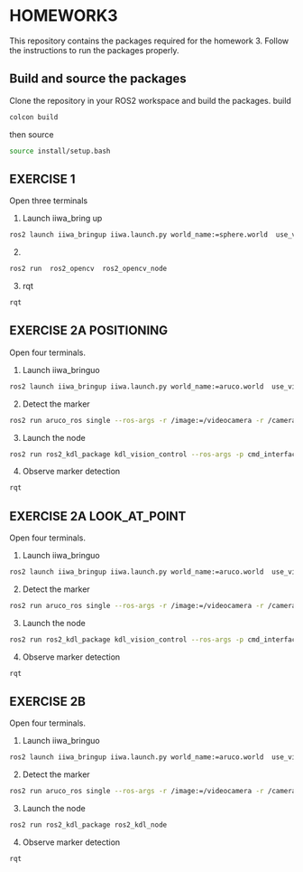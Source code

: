 # HOMEWORK3
This repository contains the packages required for the homework 3.
Follow the instructions to run the packages properly.

## Build and source the packages
Clone the repository in your ROS2 workspace and build the packages.
build
```bash
colcon build
```
then source

```bash
source install/setup.bash
```

## EXERCISE 1
Open three terminals
1. Launch iiwa_bring up
```bash
ros2 launch iiwa_bringup iiwa.launch.py world_name:=sphere.world  use_vision:=true  initial_positions_file:=initial_sphere_positions.yaml
```
2.
```bash
ros2 run  ros2_opencv  ros2_opencv_node

```

3. rqt
```bash
rqt
```


## EXERCISE 2A POSITIONING
Open four terminals.
1. Launch iiwa_bringuo
```bash
ros2 launch iiwa_bringup iiwa.launch.py world_name:=aruco.world  use_vision:=true command_interface:="velocity" robot_controller:="velocity_controller" initial_positions_file:=initial_positions.yaml
```
2. Detect the marker
```bash
ros2 run aruco_ros single --ros-args -r /image:=/videocamera -r /camera_info:=/camera_info -p marker_id:=201 -p marker_size:=0.1 -p reference_frame:=world -p marker_frame:=aruco_marker_frame -p camera_frame:=camera_link_optical
```
3. Launch the node
```bash
ros2 run ros2_kdl_package kdl_vision_control --ros-args -p cmd_interface:=velocity -p cmd:=positioning
```
4. Observe marker detection
```bash
rqt
```

## EXERCISE 2A LOOK_AT_POINT
Open four terminals.
1. Launch iiwa_bringuo
```bash
ros2 launch iiwa_bringup iiwa.launch.py world_name:=aruco.world  use_vision:=true command_interface:="velocity" robot_controller:="velocity_controller" initial_positions_file:=initial_positions.yaml
```
2. Detect the marker
```bash
ros2 run aruco_ros single --ros-args -r /image:=/videocamera -r /camera_info:=/camera_info -p marker_id:=201 -p marker_size:=0.1 -p reference_frame:=camera_link_optical -p marker_frame:=aruco_marker_frame -p camera_frame:=camera_link_optical
```
3. Launch the node
```bash
ros2 run ros2_kdl_package kdl_vision_control --ros-args -p cmd_interface:=velocity -p cmd:=look_at_point
```
4. Observe marker detection
```bash
rqt
```

## EXERCISE 2B
Open four terminals.
1. Launch iiwa_bringuo
```bash
ros2 launch iiwa_bringup iiwa.launch.py world_name:=aruco.world  use_vision:=true command_interface:="effort" robot_controller:="effort_controller" initial_positions_file:=initial_positions.yaml
```
2. Detect the marker
```bash
ros2 run aruco_ros single --ros-args -r /image:=/videocamera -r /camera_info:=/camera_info -p marker_id:=201 -p marker_size:=0.1 -p reference_frame:=camera_link_optical -p marker_frame:=aruco_marker_frame -p camera_frame:=camera_link_optical
```
3. Launch the node
```bash
ros2 run ros2_kdl_package ros2_kdl_node
```
4. Observe marker detection
```bash
rqt
```

